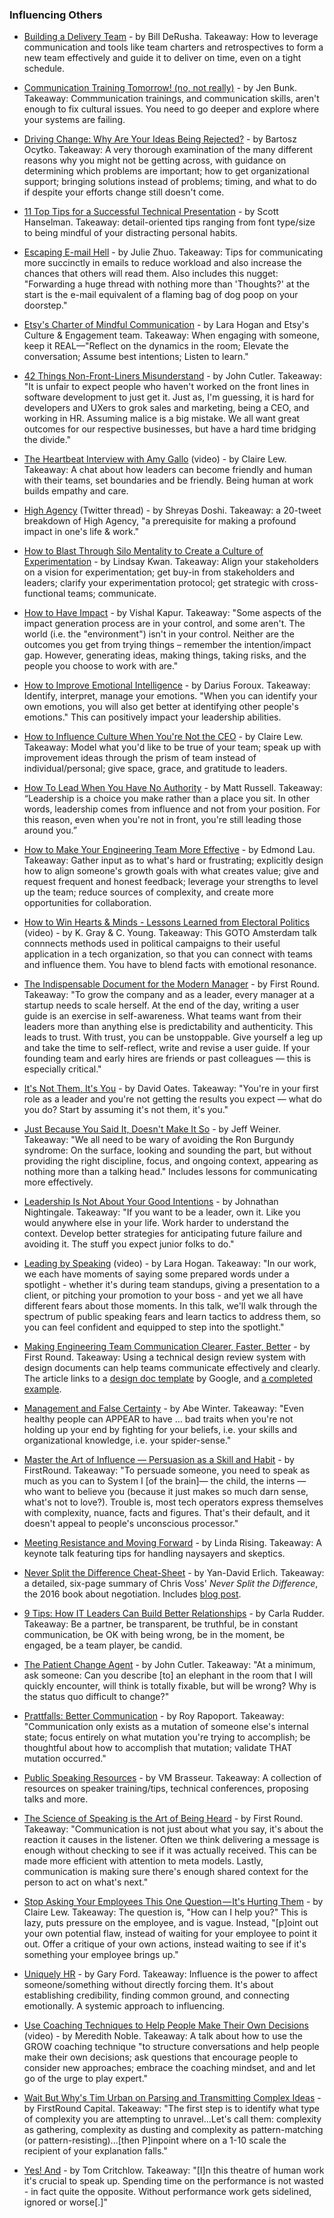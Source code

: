 ### Influencing Others

- [Building a Delivery Team](https://engineering.edx.org/building-a-delivery-team-8201d06f1021) - by Bill DeRusha. Takeaway: How to leverage communication and tools like team charters and retrospectives to form a new team effectively and guide it to deliver on time, even on a tight schedule.

- [Communication Training Tomorrow! (no, not really)](https://medium.com/@JBunky/communication-training-tomorrow-no-not-really-8b216d8cb9a3) - by Jen Bunk. Takeaway: Commmunication trainings, and communication skills, aren't enough to fix cultural issues. You need to go deeper and explore where your systems are failing.

- [Driving Change: Why Are Your Ideas Being Rejected?](https://medium.com/@bocytko/driving-change-why-are-your-ideas-being-rejected-e2ab96227e40) - by Bartosz Ocytko. Takeaway: A very thorough examination of the many different reasons why you might not be getting across, with guidance on determining which problems are important; how to get organizational support; bringing solutions instead of problems; timing, and what to do if despite your efforts change still doesn't come.

- [11 Top Tips for a Successful Technical Presentation](https://www.hanselman.com/blog/11TopTipsForASuccessfulTechnicalPresentation.aspx) - by Scott Hanselman. Takeaway: detail-oriented tips ranging from font type/size to being mindful of your distracting personal habits.

- [Escaping E-mail Hell](https://medium.com/the-year-of-the-looking-glass/escaping-e-mail-hell-f55905f3862f) - by Julie Zhuo. Takeaway: Tips for communicating more succinctly in emails to reduce workload and also increase the chances that others will read them. Also includes this nugget: "Forwarding a huge thread with nothing more than 'Thoughts?' at the start is the e-mail equivalent of a flaming bag of dog poop on your doorstep."

- [Etsy's Charter of Mindful Communication](http://larahogan.me/blog/charter-mindful-communication/) - by Lara Hogan and Etsy's Culture & Engagement team. Takeaway: When engaging with someone, keep it REAL—"Reflect on the dynamics in the room;
  Elevate the conversation; Assume best intentions; Listen to learn."

- [42 Things Non-Front-Liners Misunderstand](https://medium.com/hackernoon/40-things-non-front-liners-misunderstand-fcb2f55088f9) - by John Cutler. Takeaway: "It is unfair to expect people who haven't worked on the front lines in software development to just get it. Just as, I'm guessing, it is hard for developers and UXers to grok sales and marketing, being a CEO, and working in HR. Assuming malice is a big mistake. We all want great outcomes for our respective businesses, but have a hard time bridging the divide."

- [The Heartbeat Interview with Amy Gallo](https://youtu.be/-yZi2WwIXnQ) (video) - by Claire Lew. Takeaway: A chat about how leaders can become friendly and human with their teams, set boundaries and be friendly. Being human at work builds empathy and care.

- [High Agency](https://twitter.com/shreyas/status/1276956836856393728) (Twitter thread) - by Shreyas Doshi. Takeaway: a 20-tweet breakdown of High Agency, "a prerequisite for making a profound impact in one's life & work."

- [How to Blast Through Silo Mentality to Create a Culture of Experimentation](https://www.widerfunnel.com/destroying-silo-mentality/) - by Lindsay Kwan. Takeaway: Align your stakeholders on a vision for experimentation; get buy-in from stakeholders and leaders; clarify your experimentation protocol; get strategic with cross-functional teams; communicate.

- [How to Have Impact](https://vishalkapur.com/how-to-have-impact/) - by Vishal Kapur. Takeaway: "Some aspects of the impact generation process are in your control, and some aren't. The world (i.e. the "environment") isn't in your control. Neither are the outcomes you get from trying things – remember the intention/impact gap. However, generating ideas, making things, taking risks, and the people you choose to work with are."

- [How to Improve Emotional Intelligence](https://medium.com/personal-growth/how-to-improve-emotional-intelligence-375dbe1c5d51) - by Darius Foroux. Takeaway: Identify, interpret, manage your emotions. "When you can identify your own emotions, you will also get better at identifying other people's emotions." This can positively impact your leadership abilities.

- [How to Influence Culture When You're Not the CEO](https://m.signalvnoise.com/how-to-influence-culture-when-youre-not-the-ceo-81a4162257b) - by Claire Lew. Takeaway: Model what you'd like to be true of your team; speak up with improvement ideas through the prism of team instead of individual/personal; give space, grace, and gratitude to leaders.

- [How To Lead When You Have No Authority](https://medium.com/swlh/how-to-lead-when-you-have-no-authority-9f22206356d4) - by Matt Russell. Takeaway: “Leadership is a choice you make rather than a place you sit. In other words, leadership comes from influence and not from your position. For this reason, even when you're not in front, you're still leading those around you.”

- [How to Make Your Engineering Team More Effective](http://www.effectiveengineer.com/blog/how-to-make-your-team-more-effective) - by Edmond Lau. Takeaway: Gather input as to what's hard or frustrating; explicitly design how to align someone's growth goals with what creates value; give and request frequent and honest feedback; leverage your strengths to level up the team; reduce sources of complexity, and create more opportunities for collaboration.

- [How to Win Hearts & Minds - Lessons Learned from Electoral Politics](https://www.youtube.com/watch?v=tZzoJcA5Rrc) (video) - by K. Gray & C. Young. Takeaway: This GOTO Amsterdam talk connnects methods used in political campaigns to their useful application in a tech organization, so that you can connect with teams and influence them. You have to blend facts with emotional resonance.

- [The Indispensable Document for the Modern Manager](http://firstround.com/review/the-indispensable-document-for-the-modern-manager) - by First Round. Takeaway: "To grow the company and as a leader, every manager at a startup needs to scale herself. At the end of the day, writing a user guide is an exercise in self-awareness. What teams want from their leaders more than anything else is predictability and authenticity. This leads to trust. With trust, you can be unstoppable. Give yourself a leg up and take the time to self-reflect, write and revise a user guide. If your founding team and early hires are friends or past colleagues — this is especially critical."

- [It's Not Them, It's You](https://medium.com/@deoates/what-to-do-if-people-arent-doing-what-you-want-a68cc70b28bf) - by David Oates. Takeaway: "You're in your first role as a leader and you're not getting the results you expect — what do you do?
  Start by assuming it's not them, it's you."

- [Just Because You Said It, Doesn't Make It So](https://www.linkedin.com/pulse/20140428141014-22330283-just-because-you-said-it-doesn-t-make-it-so/) - by Jeff Weiner. Takeaway: "We all need to be wary of avoiding the Ron Burgundy syndrome: On the surface, looking and sounding the part, but without providing the right discipline, focus, and ongoing context, appearing as nothing more than a talking head." Includes lessons for communicating more effectively.

- [Leadership Is Not About Your Good Intentions](https://mfbt.ca/leadership-is-not-about-your-good-intentions-5e21666cb01b?__s=ns1epkqjs8qj1ggjuafv) - by Johnathan Nightingale. Takeaway: "If you want to be a leader, own it. Like you would anywhere else in your life. Work harder to understand the context. Develop better strategies for anticipating future failure and avoiding it. The stuff you expect junior folks to do."

- [Leading by Speaking](https://www.youtube.com/watch?v=GmDHkxnN_yM) (video) - by Lara Hogan. Takeaway: "In our work, we each have moments of saying some prepared words under a spotlight - whether it's during team standups, giving a presentation to a client, or pitching your promotion to your boss - and yet we all have different fears about those moments. In this talk, we'll walk through the spectrum of public speaking fears and learn tactics to address them, so you can feel confident and equipped to step into the spotlight."

- [Making Engineering Team Communication Clearer, Faster, Better](http://firstround.com/review/making-engineering-team-communication-clearer-faster-better/) - by First Round. Takeaway: Using a technical design review system with design documents can help teams communicate effectively and clearly. The article links to a [design doc template](https://docs.google.com/document/d/1uMHzRsEDZb_p9xfFGerCVhr-0mAi-d-OFY4jJi0dYk4/edit) by Google, and [a completed example](https://docs.google.com/document/d/1CMlG1v9AAln9SvI4Ysqo8NOd4L4ObDy3SY8pNh9iXhI/edit).

- [Management and False Certainty](https://abe-winter.github.io/dress/for/the/job/you/want/2018/06/24/certainty.html) - by Abe Winter. Takeaway: "Even healthy people can APPEAR to have ... bad traits when you're not holding up your end by fighting for your beliefs, i.e. your skills and organizational knowledge, i.e. your spider-sense."

- [Master the Art of Influence — Persuasion as a Skill and Habit](http://firstround.com/review/master-the-art-of-influence-persuasion-as-a-skill-and-habit) - by FirstRound. Takeaway: "To persuade someone, you need to speak as much as you can to System I [of the brain]— the child, the interns — who want to believe you (because it just makes so much darn sense, what's not to love?). Trouble is, most tech operators express themselves with complexity, nuance, facts and figures. That's their default, and it doesn't appeal to people's unconscious processor."

- [Meeting Resistance and Moving Forward](https://www.youtube.com/watch?v=DrCD1wmK9oM) - by Linda Rising. Takeaway: A keynote talk featuring tips for handling naysayers and skeptics.

- [Never Split the Difference Cheat-Sheet](https://www.slideshare.net/YanDavidErlich/never-split-the-difference-cheatsheet) - by Yan-David Erlich. Takeaway: a detailed, six-page summary of Chris Voss' _Never Split the Difference_, the 2016 book about negotiation. Includes [blog post](https://medium.com/@yanda/negotiation-cheat-sheet-31c73031956a).

- [9 Tips: How IT Leaders Can Build Better Relationships](https://enterprisersproject.com/article/2017/11/9-tips-how-it-leaders-can-build-better-relationships) - by Carla Rudder. Takeaway: Be a partner, be transparent, be truthful, be in constant communication, be OK with being wrong, be in the moment, be engaged, be a team player, be candid.

- [The Patient Change Agent](https://medium.com/hackernoon/the-patient-change-agent-fd8548f04777) - by John Cutler. Takeaway: "At a minimum, ask someone:
  Can you describe [to] an elephant in the room that I will quickly encounter, will think is totally fixable, but will be wrong? Why is the status quo difficult to change?"

- [Prattfalls: Better Communication](https://medium.com/@royrapoport/prattfalls-better-communication-54d173d22a90) - by Roy Rapoport. Takeaway: "Communication only exists as a mutation of someone else's internal state; focus entirely on what mutation you're trying to accomplish; be thoughtful about how to accomplish that mutation; validate THAT mutation occurred."

- [Public Speaking Resources](https://github.com/vmbrasseur/Public_Speaking) - by VM Brasseur. Takeaway: A collection of resources on speaker training/tips, technical conferences, proposing talks and more.

- [The Science of Speaking is the Art of Being Heard](http://firstround.com/review/the-science-of-speaking-is-the-art-of-being-heard/) - by First Round. Takeaway: "Communication is not just about what you say, it's about the reaction it causes in the listener. Often we think delivering a message is enough without checking to see if it was actually received. This can be made more efficient with attention to meta models. Lastly, communication is making sure there's enough shared context for the person to act on what's next."

- [Stop Asking Your Employees This One Question — It's Hurting Them](https://m.signalvnoise.com/stop-asking-your-employees-this-one-question-its-hurting-them-d9dfcac66720) - by Claire Lew. Takeaway: The question is, "How can I help you?" This is lazy, puts pressure on the employee, and is vague. Instead, "[p]oint out your own potential flaw, instead of waiting for your employee to point it out. Offer a critique of your own actions, instead waiting to see if it's something your employee brings up."

- [Uniquely HR](https://www.google.com/url?q=http://uniquelyhr.com/management-development-training/&sa=D&ust=1497272863257000&usg=AFQjCNFCpE9ZQyRzTMoqItlEdU2neBygnw) - by Gary Ford. Takeaway: Influence is the power to affect someone/something without directly forcing them. It's about establishing credibility, finding common ground, and connecting emotionally. A systemic approach to influencing.

- [Use Coaching Techniques to Help People Make Their Own Decisions](https://vimeo.com/128634479) (video) - by Meredith Noble. Takeaway: A talk about how to use the GROW coaching technique "to structure conversations and help people make their own decisions; ask questions that encourage people to consider new approaches; embrace the coaching mindset, and and let go of the urge to play expert."

- [Wait But Why's Tim Urban on Parsing and Transmitting Complex Ideas](https://firstround.com/review/wait-but-whys-tim-urban-on-parsing-and-transmitting-complex-ideas/) - by FirstRound Capital. Takeaway: "The first step is to identify what type of complexity you are attempting to unravel...Let's call them: complexity as gathering, complexity as dusting and complexity as pattern-matching (or pattern-resisting)...[then P]inpoint where on a 1-10 scale the recipient of your explanation falls."

- [Yes! And](https://tomcritchlow.com/2019/11/18/yes-and/) - by Tom Critchlow. Takeaway: "[I]n this theatre of human work it's crucial to speak up. Spending time on the performance is not wasted - in fact quite the opposite. Without performance work gets sidelined, ignored or worse[.]"
